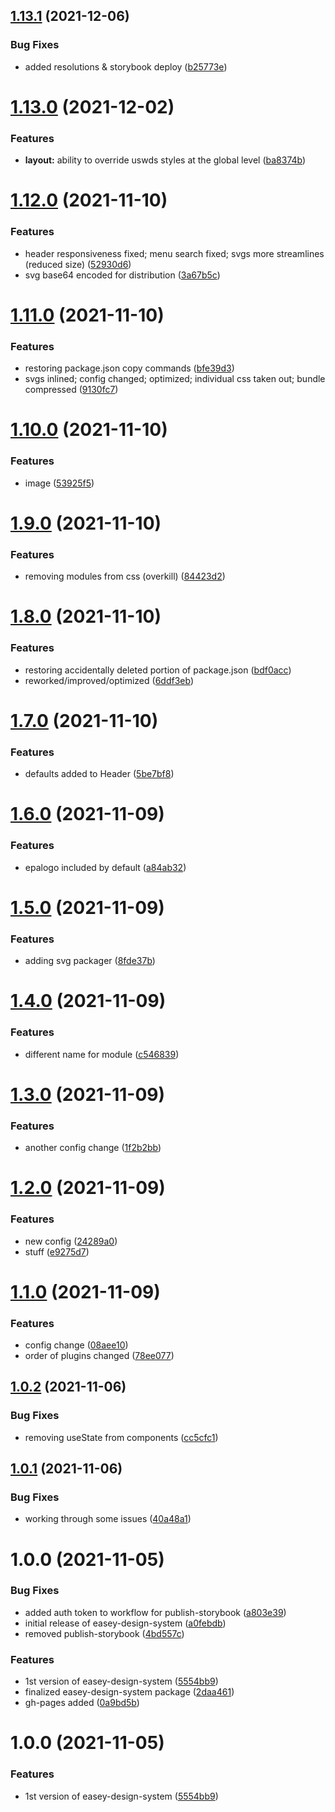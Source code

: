 ## [1.13.1](https://github.com/US-EPA-CAMD/easey-design-system/compare/v1.13.0...v1.13.1) (2021-12-06)


### Bug Fixes

* added resolutions & storybook deploy ([b25773e](https://github.com/US-EPA-CAMD/easey-design-system/commit/b25773e7f28b474652718c82ae69a05606119621))

# [1.13.0](https://github.com/US-EPA-CAMD/easey-design-system/compare/v1.12.0...v1.13.0) (2021-12-02)


### Features

* **layout:** ability to override uswds styles at the global level ([ba8374b](https://github.com/US-EPA-CAMD/easey-design-system/commit/ba8374bac3d2759fe795121f978d333ba1f02ced))

# [1.12.0](https://github.com/US-EPA-CAMD/easey-design-system/compare/v1.11.0...v1.12.0) (2021-11-10)


### Features

* header responsiveness fixed; menu search fixed; svgs more streamlines (reduced size) ([52930d6](https://github.com/US-EPA-CAMD/easey-design-system/commit/52930d695a6e59e7f8bf11b4a33918a14350a2ae))
* svg base64 encoded for distribution ([3a67b5c](https://github.com/US-EPA-CAMD/easey-design-system/commit/3a67b5c70418161aee0f3f135257998c68c39313))

# [1.11.0](https://github.com/US-EPA-CAMD/easey-design-system/compare/v1.10.0...v1.11.0) (2021-11-10)


### Features

* restoring package.json copy commands ([bfe39d3](https://github.com/US-EPA-CAMD/easey-design-system/commit/bfe39d31c31b65bb206772d8c0672556fd5d88c6))
* svgs inlined; config changed; optimized; individual css taken out; bundle compressed ([9130fc7](https://github.com/US-EPA-CAMD/easey-design-system/commit/9130fc75a8a1fcb88f20f7221cce53d92d0c4fe7))

# [1.10.0](https://github.com/US-EPA-CAMD/easey-design-system/compare/v1.9.0...v1.10.0) (2021-11-10)


### Features

* image ([53925f5](https://github.com/US-EPA-CAMD/easey-design-system/commit/53925f5dc35a1ae7a4e634179417b9dae79a0fd2))

# [1.9.0](https://github.com/US-EPA-CAMD/easey-design-system/compare/v1.8.0...v1.9.0) (2021-11-10)


### Features

* removing modules from css (overkill) ([84423d2](https://github.com/US-EPA-CAMD/easey-design-system/commit/84423d233348d78d2dddc42e6c81c2fe83366d72))

# [1.8.0](https://github.com/US-EPA-CAMD/easey-design-system/compare/v1.7.0...v1.8.0) (2021-11-10)


### Features

* restoring accidentally deleted portion of package.json ([bdf0acc](https://github.com/US-EPA-CAMD/easey-design-system/commit/bdf0accf9436fd81274fb1f6d1038de4b1302d27))
* reworked/improved/optimized ([6ddf3eb](https://github.com/US-EPA-CAMD/easey-design-system/commit/6ddf3eb696c7a1212912141c585c1b2433ecbceb))

# [1.7.0](https://github.com/US-EPA-CAMD/easey-design-system/compare/v1.6.0...v1.7.0) (2021-11-10)


### Features

* defaults added to Header ([5be7bf8](https://github.com/US-EPA-CAMD/easey-design-system/commit/5be7bf805c42d03629b6476e1f92b13994a6a094))

# [1.6.0](https://github.com/US-EPA-CAMD/easey-design-system/compare/v1.5.0...v1.6.0) (2021-11-09)


### Features

* epalogo included by default ([a84ab32](https://github.com/US-EPA-CAMD/easey-design-system/commit/a84ab32e29e08fb4c297e4e262edf77ef6f53a7b))

# [1.5.0](https://github.com/US-EPA-CAMD/easey-design-system/compare/v1.4.0...v1.5.0) (2021-11-09)


### Features

* adding svg packager ([8fde37b](https://github.com/US-EPA-CAMD/easey-design-system/commit/8fde37b62e99e32bc9cf6a7bb6fa74ea464adc79))

# [1.4.0](https://github.com/US-EPA-CAMD/easey-design-system/compare/v1.3.0...v1.4.0) (2021-11-09)


### Features

* different name for module ([c546839](https://github.com/US-EPA-CAMD/easey-design-system/commit/c546839cb8829630f5c9f1154d2126b834f99631))

# [1.3.0](https://github.com/US-EPA-CAMD/easey-design-system/compare/v1.2.0...v1.3.0) (2021-11-09)


### Features

* another config change ([1f2b2bb](https://github.com/US-EPA-CAMD/easey-design-system/commit/1f2b2bb42e7d6d94767b30085a96e25fc9d029f3))

# [1.2.0](https://github.com/US-EPA-CAMD/easey-design-system/compare/v1.1.0...v1.2.0) (2021-11-09)


### Features

* new config ([24289a0](https://github.com/US-EPA-CAMD/easey-design-system/commit/24289a01ac2740f020620a44bbd2bb7f5bcd4e42))
* stuff ([e9275d7](https://github.com/US-EPA-CAMD/easey-design-system/commit/e9275d74f506b54ca89431c6f244813770f40b90))

# [1.1.0](https://github.com/US-EPA-CAMD/easey-design-system/compare/v1.0.2...v1.1.0) (2021-11-09)


### Features

* config change ([08aee10](https://github.com/US-EPA-CAMD/easey-design-system/commit/08aee107fdd814fb64c3902aa0d05b968b6498df))
* order of plugins changed ([78ee077](https://github.com/US-EPA-CAMD/easey-design-system/commit/78ee07763105d763c96d9127da4e889c4343a4e2))

## [1.0.2](https://github.com/US-EPA-CAMD/easey-design-system/compare/v1.0.1...v1.0.2) (2021-11-06)


### Bug Fixes

* removing useState from components ([cc5cfc1](https://github.com/US-EPA-CAMD/easey-design-system/commit/cc5cfc1dc18b49f0e51a4f0c77111514cb3bf423))

## [1.0.1](https://github.com/US-EPA-CAMD/easey-design-system/compare/v1.0.0...v1.0.1) (2021-11-06)


### Bug Fixes

* working through some issues ([40a48a1](https://github.com/US-EPA-CAMD/easey-design-system/commit/40a48a1513a4f48f5472240bd8bd3b289ac3935c))

# 1.0.0 (2021-11-05)


### Bug Fixes

* added auth token to workflow for publish-storybook ([a803e39](https://github.com/US-EPA-CAMD/easey-design-system/commit/a803e393b74b5c3a31a082f7571b9f460fc8ca66))
* initial release of easey-design-system ([a0febdb](https://github.com/US-EPA-CAMD/easey-design-system/commit/a0febdbbda1c3e388f678f1cd5ad022b5a80a7d0))
* removed publish-storybook ([4bd557c](https://github.com/US-EPA-CAMD/easey-design-system/commit/4bd557cb7c89e976eda19493e4dcffeeed3b9ab0))


### Features

* 1st version of easey-design-system ([5554bb9](https://github.com/US-EPA-CAMD/easey-design-system/commit/5554bb994b10fb708f87090410d664cd4cf77e8a))
* finalized easey-design-system package ([2daa461](https://github.com/US-EPA-CAMD/easey-design-system/commit/2daa46173baf787257ae99610edf8b427a5a1d11))
* gh-pages added ([0a9bd5b](https://github.com/US-EPA-CAMD/easey-design-system/commit/0a9bd5b7a5207f57105a1dce22373b82f4ba996d))

# 1.0.0 (2021-11-05)


### Features

* 1st version of easey-design-system ([5554bb9](https://github.com/US-EPA-CAMD/easey-design-system/commit/5554bb994b10fb708f87090410d664cd4cf77e8a))
